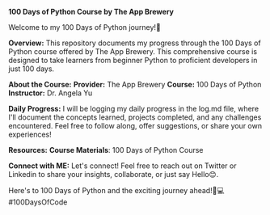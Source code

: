 **100 Days of Python Course by The App Brewery**

Welcome to my 100 Days of Python journey!🚀

**Overview:**
This repository documents my progress through the 100 Days of Python course offered by The App Brewery. This comprehensive course is designed to take learners from beginner Python to proficient developers in just 100 days.

**About the Course:**
**Provider:** The App Brewery
**Course:** 100 Days of Python
**Instructor:** Dr. Angela Yu

**Daily Progress:**
I will be logging my daily progress in the log.md file, where I'll document the concepts learned, projects completed, and any challenges encountered. Feel free to follow along, offer suggestions, or share your own experiences!

**Resources:**
**Course Materials**: 100 Days of Python Course

**Connect with ME:**
Let's connect! Feel free to reach out on Twitter or Linkedin to share your insights, collaborate, or just say Hello😊.

Here's to 100 Days of Python and the exciting journey ahead!🐍💻
#100DaysOfCode

